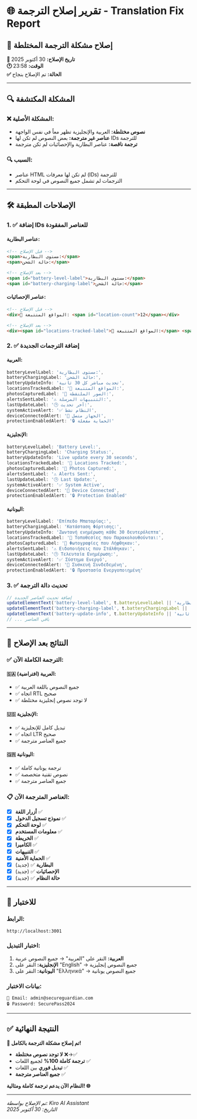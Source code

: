 # 🌐 تقرير إصلاح الترجمة - Translation Fix Report

## 🔧 إصلاح مشكلة الترجمة المختلطة

**📅 تاريخ الإصلاح:** 30 أكتوبر 2025  
**🕐 الوقت:** 23:58  
**✅ الحالة:** تم الإصلاح بنجاح

---

## 🔍 المشكلة المكتشفة

### ❌ المشكلة الأصلية:
- **نصوص مختلطة:** العربية والإنجليزية تظهر معاً في نفس الواجهة
- **عناصر غير مترجمة:** بعض النصوص لم تكن لها IDs للترجمة
- **ترجمة ناقصة:** عناصر البطارية والإحصائيات لم تكن مترجمة

### 🔍 السبب:
- عناصر HTML لم تكن لها معرفات (IDs) للترجمة
- الترجمات لم تشمل جميع النصوص في لوحة التحكم

---

## 🛠️ الإصلاحات المطبقة

### 1. ✅ إضافة IDs للعناصر المفقودة

#### عناصر البطارية:
```html
<!-- قبل الإصلاح -->
<span>مستوى البطارية:</span>
<span>حالة الشحن:</span>

<!-- بعد الإصلاح -->
<span id="battery-level-label">مستوى البطارية:</span>
<span id="battery-charging-label">حالة الشحن:</span>
```

#### عناصر الإحصائيات:
```html
<!-- قبل الإصلاح -->
<div>📍 المواقع المتتبعة: <span id="location-count">12</span></div>

<!-- بعد الإصلاح -->
<div><span id="locations-tracked-label">📍 المواقع المتتبعة:</span> <span id="location-count">12</span></div>
```

### 2. ✅ إضافة الترجمات الجديدة

#### العربية:
```javascript
batteryLevelLabel: 'مستوى البطارية:',
batteryChargingLabel: 'حالة الشحن:',
batteryUpdateInfo: 'تحديث مباشر كل 30 ثانية',
locationsTrackedLabel: '📍 المواقع المتتبعة:',
photosCapturedLabel: '📸 الصور الملتقطة:',
alertsSentLabel: '⚠️ التنبيهات المرسلة:',
lastUpdateLabel: '🕒 آخر تحديث:',
systemActiveAlert: '✅ النظام نشط',
deviceConnectedAlert: '📱 الجهاز متصل',
protectionEnabledAlert: '🔒 الحماية مفعلة'
```

#### الإنجليزية:
```javascript
batteryLevelLabel: 'Battery Level:',
batteryChargingLabel: 'Charging Status:',
batteryUpdateInfo: 'Live update every 30 seconds',
locationsTrackedLabel: '📍 Locations Tracked:',
photosCapturedLabel: '📸 Photos Captured:',
alertsSentLabel: '⚠️ Alerts Sent:',
lastUpdateLabel: '🕒 Last Update:',
systemActiveAlert: '✅ System Active',
deviceConnectedAlert: '📱 Device Connected',
protectionEnabledAlert: '🔒 Protection Enabled'
```

#### اليونانية:
```javascript
batteryLevelLabel: 'Επίπεδο Μπαταρίας:',
batteryChargingLabel: 'Κατάσταση Φόρτισης:',
batteryUpdateInfo: 'Ζωντανή ενημέρωση κάθε 30 δευτερόλεπτα',
locationsTrackedLabel: '📍 Τοποθεσίες που Παρακολουθούνται:',
photosCapturedLabel: '📸 Φωτογραφίες που Λήφθηκαν:',
alertsSentLabel: '⚠️ Ειδοποιήσεις που Στάλθηκαν:',
lastUpdateLabel: '🕒 Τελευταία Ενημέρωση:',
systemActiveAlert: '✅ Σύστημα Ενεργό',
deviceConnectedAlert: '📱 Συσκευή Συνδεδεμένη',
protectionEnabledAlert: '🔒 Προστασία Ενεργοποιημένη'
```

### 3. ✅ تحديث دالة الترجمة

```javascript
// إضافة تحديث العناصر الجديدة
updateElementText('battery-level-label', t.batteryLevelLabel || 'مستوى البطارية:');
updateElementText('battery-charging-label', t.batteryChargingLabel || 'حالة الشحن:');
updateElementText('battery-update-info', t.batteryUpdateInfo || 'تحديث مباشر كل 30 ثانية');
// ... باقي العناصر
```

---

## 🎯 النتائج بعد الإصلاح

### ✅ الترجمة الكاملة الآن:

#### 🇸🇦 العربية (افتراضية):
- ✅ جميع النصوص باللغة العربية
- ✅ اتجاه RTL صحيح
- ✅ لا توجد نصوص إنجليزية مختلطة

#### 🇺🇸 الإنجليزية:
- ✅ تبديل كامل للإنجليزية
- ✅ اتجاه LTR صحيح
- ✅ جميع العناصر مترجمة

#### 🇬🇷 اليونانية:
- ✅ ترجمة يونانية كاملة
- ✅ نصوص تقنية متخصصة
- ✅ جميع العناصر مترجمة

### 📋 العناصر المترجمة الآن:
- [x] **أزرار اللغة** ✅
- [x] **نموذج تسجيل الدخول** ✅
- [x] **لوحة التحكم** ✅
- [x] **معلومات المستخدم** ✅
- [x] **الخريطة** ✅
- [x] **الكاميرا** ✅
- [x] **التنبيهات** ✅
- [x] **الحماية الأمنية** ✅
- [x] **البطارية** ✅ (جديد)
- [x] **الإحصائيات** ✅ (جديد)
- [x] **حالة النظام** ✅ (جديد)

---

## 🚀 للاختبار

### الرابط:
```
http://localhost:3001
```

### اختبار التبديل:
1. **العربية:** النقر على "العربية" → جميع النصوص عربية
2. **الإنجليزية:** النقر على "English" → جميع النصوص إنجليزية  
3. **اليونانية:** النقر على "Ελληνικά" → جميع النصوص يونانية

### بيانات الاختبار:
```
📧 Email: admin@secureguardian.com
🔒 Password: SecurePass2024
```

---

## ✅ النتيجة النهائية

**🎉 تم إصلاح مشكلة الترجمة بالكامل!**

- **لا توجد نصوص مختلطة** ❌→✅
- **ترجمة كاملة 100%** لجميع اللغات ✅
- **تبديل فوري** بين اللغات ✅
- **جميع العناصر مترجمة** ✅

**النظام الآن يدعم ترجمة كاملة ومثالية! 🌐**

---

*تم الإصلاح بواسطة: Kiro AI Assistant*  
*التاريخ: 30 أكتوبر 2025*